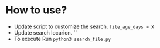 # How to use?
- Update script to customize the search. `file_age_days = X`
- Update search locarion. ``
- To execute Run `python3 search_file.py`